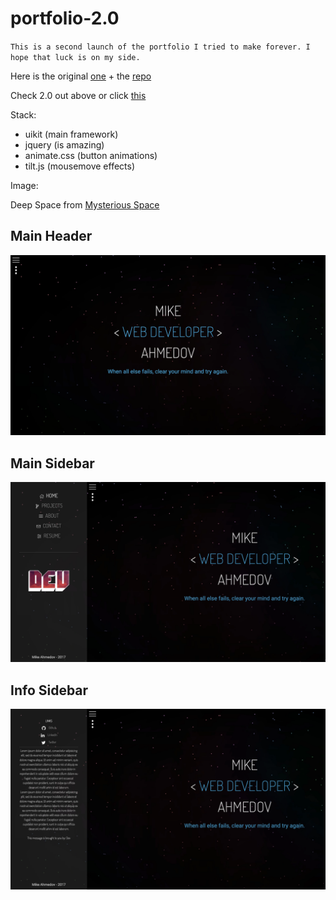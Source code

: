 # portfolio-2.0

`This is a second launch of the portfolio I tried to make forever. I hope that luck is on my side.`

Here is the original [one](https://devdot4.github.io/) + the [repo](https://github.com/devdot4/devdot4.github.io)

Check 2.0 out above or click [this](https://devdot4.github.io/portfolio-2.0/)

Stack:

- uikit (main framework)
- jquery (is amazing)
- animate.css (button animations)
- tilt.js (mousemove effects)

Image:

Deep Space from [Mysterious Space](http://store.steampowered.com/app/368700/Mysterious_Space/)

## Main Header

![md-1](components/img/md-demo-one.webp)

## Main Sidebar

![md-2](components/img/md-demo-two.webp)

## Info Sidebar

![md-2](components/img/md-demo-three.webp)
